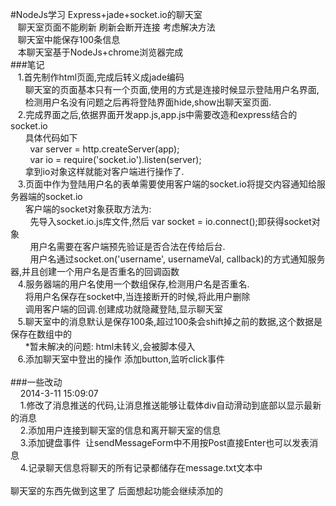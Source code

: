 #NodeJs学习 Express+jade+socket.io的聊天室<br />
&nbsp; &nbsp;聊天室页面不能刷新 刷新会断开连接 考虑解决方法<br />
&nbsp; &nbsp;聊天室中能保存100条信息<br />
&nbsp; &nbsp;本聊天室基于NodeJs+chrome浏览器完成<br />
###笔记<br />
&nbsp; &nbsp;1.首先制作html页面,完成后转义成jade编码<br />
&nbsp; &nbsp; &nbsp; 聊天室的页面基本只有一个页面,使用的方式是连接时候显示登陆用户名界面,<br />
&nbsp; &nbsp; &nbsp; 检测用户名没有问题之后再将登陆界面hide,show出聊天室页面.<br />
&nbsp; &nbsp;2.完成界面之后,依据界面开发app.js,app.js中需要改造和express结合的socket.io<br />
&nbsp; &nbsp; &nbsp; 具体代码如下<br />
&nbsp; &nbsp; &nbsp; &nbsp; var server = http.createServer(app);<br />
&nbsp; &nbsp; &nbsp; &nbsp; var io = require('socket.io').listen(server);<br />
&nbsp; &nbsp; &nbsp; 拿到io对象这样就能对客户端进行操作了.<br />
&nbsp; &nbsp;3.页面中作为登陆用户名的表单需要使用客户端的socket.io将提交内容通知给服务器端的socket.io<br />
&nbsp; &nbsp; &nbsp; 客户端的socket对象获取方法为:<br />
&nbsp; &nbsp; &nbsp; &nbsp; 先导入socket.io.js库文件,然后 var socket = io.connect();即获得socket对象<br />
&nbsp; &nbsp; &nbsp; &nbsp; 用户名需要在客户端预先验证是否合法在传给后台.<br />
&nbsp; &nbsp; &nbsp; &nbsp; 用户名通过socket.on('username', usernameVal, callback)的方式通知服务器,并且创建一个用户名是否重名的回调函数<br />
&nbsp; &nbsp;4.服务器端的用户名使用一个数组保存,检测用户名是否重名.<br />
&nbsp; &nbsp; &nbsp; 将用户名保存在socket中,当连接断开的时候,将此用户删除<br />
&nbsp; &nbsp; &nbsp; 调用客户端的回调.创建成功就隐藏登陆,显示聊天室<br />
&nbsp; &nbsp;5.聊天室中的消息默认是保存100条,超过100条会shift掉之前的数据,这个数据是保存在数组中的<br />
&nbsp; &nbsp; &nbsp; *暂未解决的问题: html未转义,会被脚本侵入<br />
&nbsp; &nbsp;6.添加聊天室中登出的操作 添加button,监听click事件<br />
<br />
###一些改动<br />
&nbsp; &nbsp; 2014-3-11 15:09:07<br />
&nbsp; &nbsp; 1.修改了消息推送的代码,让消息推送能够让载体div自动滑动到底部以显示最新的消息<br />
&nbsp; &nbsp; 2.添加用户连接到聊天室的信息和离开聊天室的信息<br />
&nbsp; &nbsp; 3.添加键盘事件 &nbsp;让sendMessageForm中不用按Post直接Enter也可以发表消息<br />
&nbsp; &nbsp; 4.记录聊天信息将聊天的所有记录都储存在message.txt文本中<br />
<br />
聊天室的东西先做到这里了 后面想起功能会继续添加的
